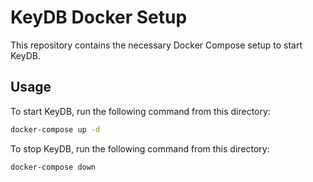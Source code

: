 # KeyDB Docker Setup

This repository contains the necessary Docker Compose setup to start KeyDB.

## Usage

To start KeyDB, run the following command from this directory:

```bash
docker-compose up -d
```

To stop KeyDB, run the following command from this directory:

```bash
docker-compose down
```